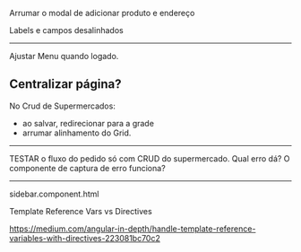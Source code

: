 
Arrumar o modal de adicionar produto e endereço

Labels e campos desalinhados

----

Ajustar Menu quando logado.

Centralizar página?
---------------
No Crud de Supermercados: 
* ao salvar, redirecionar para a grade
* arrumar alinhamento do Grid.

-----
TESTAR o fluxo do pedido só com CRUD do supermercado.
Qual erro dá?
O componente de captura de erro funciona?

----
sidebar.component.html

Template Reference Vars vs Directives 


https://medium.com/angular-in-depth/handle-template-reference-variables-with-directives-223081bc70c2